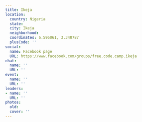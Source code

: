 ```yaml
---
title: Ikeja
location:
  country: Nigeria
  state: 
  city: Ikeja
  neighborhood: 
  coordinates: 6.596061, 3.340787
  plusCode: ''
social:
  name: Facebook page
  URL: https://www.facebook.com/groups/free.code.camp.ikeja
chat:
  name: ''
  URL: ''
event:
  name: ''
  URL: ''
leaders:
- name: ''
  URL: ''
photos:
  old: 
  cover: ''
---
```

